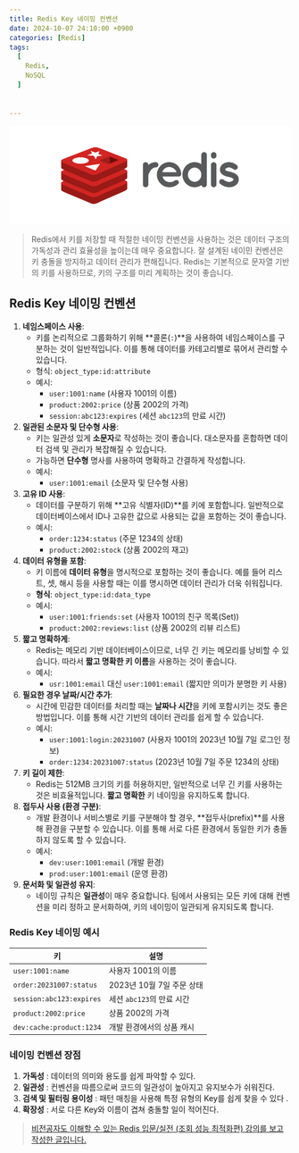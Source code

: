 ```yaml
---
title: Redis Key 네이밍 컨벤션
date: 2024-10-07 24:10:00 +0900
categories: [Redis]
tags:
  [
    Redis,
    NoSQL
  ]


---
```


![스크린샷 2024-10-04 오후 2.06.22](../assets/img/redis_logo.png)

> Redis에서 키를 저장할 때 적절한 네이밍 컨벤션을 사용하는 것은 데이터 구조의 가독성과 관리 효율성을 높이는데 매우 중요합니다. 잘 설계된 네이민 컨벤션은 키 충돌을 방지하고 데이터 관리가 편해집니다. Redis는 기본적으로 문자열 기반의 키를 사용하므로, 키의 구조를 미리 계획하는 것이 좋습니다.



## Redis Key 네이밍 컨벤션

1. **네임스페이스 사용**:
   - 키를 논리적으로 그룹화하기 위해 **콜론(`:`)**을 사용하여 네임스페이스를 구분하는 것이 일반적입니다. 이를 통해 데이터를 카테고리별로 묶어서 관리할 수 있습니다.
   - 형식: `object_type:id:attribute`
   - 예시:
     - `user:1001:name` (사용자 1001의 이름)
     - `product:2002:price` (상품 2002의 가격)
     - `session:abc123:expires` (세션 `abc123`의 만료 시간)
2. **일관된 소문자 및 단수형 사용**:
   - 키는 일관성 있게 **소문자**로 작성하는 것이 좋습니다. 대소문자를 혼합하면 데이터 검색 및 관리가 복잡해질 수 있습니다.
   - 가능하면 **단수형** 명사를 사용하여 명확하고 간결하게 작성합니다.
   - 예시:
     - `user:1001:email` (소문자 및 단수형 사용)
3. **고유 ID 사용**:
   - 데이터를 구분하기 위해 **고유 식별자(ID)**를 키에 포함합니다. 일반적으로 데이터베이스에서 ID나 고유한 값으로 사용되는 값을 포함하는 것이 좋습니다.
   - 예시:
     - `order:1234:status` (주문 1234의 상태)
     - `product:2002:stock` (상품 2002의 재고)
4. **데이터 유형을 포함**:
   - 키 이름에 **데이터 유형**을 명시적으로 포함하는 것이 좋습니다. 예를 들어 리스트, 셋, 해시 등을 사용할 때는 이를 명시하면 데이터 관리가 더욱 쉬워집니다.
   - **형식**: `object_type:id:data_type`
   - 예시:
     - `user:1001:friends:set` (사용자 1001의 친구 목록(Set))
     - `product:2002:reviews:list` (상품 2002의 리뷰 리스트)
5. **짧고 명확하게**:
   - Redis는 메모리 기반 데이터베이스이므로, 너무 긴 키는 메모리를 낭비할 수 있습니다. 따라서 **짧고 명확한 키 이름**을 사용하는 것이 좋습니다.
   - 예시:
     - `usr:1001:email` 대신 `user:1001:email` (짧지만 의미가 분명한 키 사용)
6. **필요한 경우 날짜/시간 추가**:
   - 시간에 민감한 데이터를 처리할 때는 **날짜나 시간**을 키에 포함시키는 것도 좋은 방법입니다. 이를 통해 시간 기반의 데이터 관리를 쉽게 할 수 있습니다.
   - 예시:
     - `user:1001:login:20231007` (사용자 1001의 2023년 10월 7일 로그인 정보)
     - `order:1234:20231007:status` (2023년 10월 7일 주문 1234의 상태)
7. **키 길이 제한**:
   - Redis는 512MB 크기의 키를 허용하지만, 일반적으로 너무 긴 키를 사용하는 것은 비효율적입니다. **짧고 명확한** 키 네이밍을 유지하도록 합니다.
8. **접두사 사용 (환경 구분)**:
   - 개발 환경이나 서비스별로 키를 구분해야 할 경우, **접두사(prefix)**를 사용해 환경을 구분할 수 있습니다. 이를 통해 서로 다른 환경에서 동일한 키가 충돌하지 않도록 할 수 있습니다.
   - 예시:
     - `dev:user:1001:email` (개발 환경)
     - `prod:user:1001:email` (운영 환경)
9. **문서화 및 일관성 유지**:
   - 네이밍 규칙은 **일관성**이 매우 중요합니다. 팀에서 사용되는 모든 키에 대해 컨벤션을 미리 정하고 문서화하여, 키의 네이밍이 일관되게 유지되도록 합니다.

### Redis Key 네이밍 예시

| 키                       | 설명                      |
| ------------------------ | ------------------------- |
| `user:1001:name`         | 사용자 1001의 이름        |
| `order:20231007:status`  | 2023년 10월 7일 주문 상태 |
| `session:abc123:expires` | 세션 `abc123`의 만료 시간 |
| `product:2002:price`     | 상품 2002의 가격          |
| `dev:cache:product:1234` | 개발 환경에서의 상품 캐시 |



### 네이밍 컨벤션 장점

1. **가독성** : 데이터의 의미와 용도를 쉽게 파악할 수 있다.
2. **일관성** : 컨벤션을 따름으로써 코드의 일관성이 높아지고 유지보수가 쉬워진다.
3. **검색 및 필터링 용이성** : 패턴 매칭을 사용해 특정 유형의 Key를 쉽게 찾을 수 있다 .
4. **확장성** : 서로 다른 Key와 이름이 겹쳐 충돌할 일이 적어진다.

>  [비전공자도 이해할 수 있는 Redis 입문/실전 (조회 성능 최적화편) 강의를 보고 작성한 글입니다.](#https://www.inflearn.com/course/%EB%B9%84%EC%A0%84%EA%B3%B5%EC%9E%90-redis-%EC%9E%85%EB%AC%B8-%EC%84%B1%EB%8A%A5-%EC%B5%9C%EC%A0%81%ED%99%94/dashboard)

